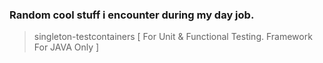 ### Random cool stuff i encounter during my day job. 

> singleton-testcontainers [ For Unit & Functional Testing. Framework For JAVA Only ]
